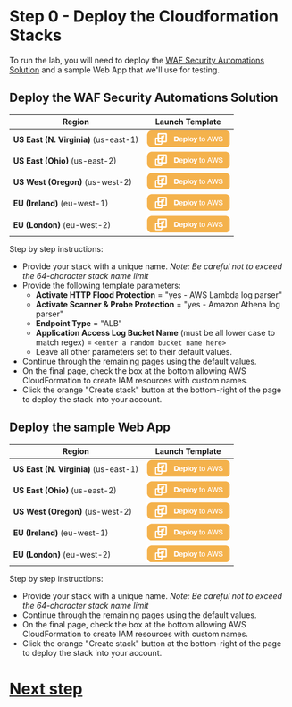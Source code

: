 # Step 0 - Deploy the Cloudformation Stacks

To run the lab, you will need to deploy the [WAF Security Automations Solution](https://aws.amazon.com/solutions/aws-waf-security-automations/) and a sample Web App that we'll use for testing.

## Deploy the WAF Security Automations Solution

|Region|Launch Template|
|------|---------------|
|**US East (N. Virginia)** (us-east-1) | [![Deploy AWS WAF Security Automations Solution](deploy-to-aws.png)](https://console.aws.amazon.com/cloudformation/home?region=us-east-1#/stacks/create/review?stackName=AWSWAFSecurityAutomations&templateURL=https://s3.amazonaws.com/solutions-reference/aws-waf-security-automations/v2.3.0/aws-waf-security-automations.template&param_ActivateHttpFloodProtectionParam=yes%20-%20AWS%20Lambda%20log%20parser&param_ActivateScannersProbesProtectionParam=yes%20-%20Amazon%20Athena%20log%20parser&param_EndpointType=ALB)|
|**US East (Ohio)** (us-east-2) | [![Deploy AWS WAF Security Automations Solution](deploy-to-aws.png)](https://console.aws.amazon.com/cloudformation/home?region=us-east-2#/stacks/create/review?stackName=AWSWAFSecurityAutomations&templateURL=https://s3.amazonaws.com/solutions-reference/aws-waf-security-automations/v2.3.0/aws-waf-security-automations.template&param_ActivateHttpFloodProtectionParam=yes%20-%20AWS%20Lambda%20log%20parser&param_ActivateScannersProbesProtectionParam=yes%20-%20Amazon%20Athena%20log%20parser&param_EndpointType=ALB)|
|**US West (Oregon)** (us-west-2) | [![Deploy AWS WAF Security Automations Solution](deploy-to-aws.png)](https://console.aws.amazon.com/cloudformation/home?region=us-west-2#/stacks/create/review?stackName=AWSWAFSecurityAutomations&templateURL=https://s3.amazonaws.com/solutions-reference/aws-waf-security-automations/v2.3.0/aws-waf-security-automations.template&param_ActivateHttpFloodProtectionParam=yes%20-%20AWS%20Lambda%20log%20parser&param_ActivateScannersProbesProtectionParam=yes%20-%20Amazon%20Athena%20log%20parser&param_EndpointType=ALB)|
|**EU (Ireland)** (eu-west-1) | [![Deploy AWS WAF Security Automations Solution](deploy-to-aws.png)](https://console.aws.amazon.com/cloudformation/home?region=eu-west-1#/stacks/create/review?stackName=AWSWAFSecurityAutomations&templateURL=https://s3.amazonaws.com/solutions-reference/aws-waf-security-automations/v2.3.0/aws-waf-security-automations.template&param_ActivateHttpFloodProtectionParam=yes%20-%20AWS%20Lambda%20log%20parser&param_ActivateScannersProbesProtectionParam=yes%20-%20Amazon%20Athena%20log%20parser&param_EndpointType=ALB)|
|**EU (London)** (eu-west-2) | [![Deploy AWS WAF Security Automations Solution](deploy-to-aws.png)](https://console.aws.amazon.com/cloudformation/home?region=eu-west-2#/stacks/create/review?stackName=AWSWAFSecurityAutomations&templateURL=https://s3.amazonaws.com/solutions-reference/aws-waf-security-automations/v2.3.0/aws-waf-security-automations.template&param_ActivateHttpFloodProtectionParam=yes%20-%20AWS%20Lambda%20log%20parser&param_ActivateScannersProbesProtectionParam=yes%20-%20Amazon%20Athena%20log%20parser&param_EndpointType=ALB)|

Step by step instructions:
* Provide your stack with a unique name. *Note: Be careful not to exceed the 64-character stack name limit*
* Provide the following template parameters:
  * **Activate HTTP Flood Protection** = "yes - AWS Lambda log parser"
  * **Activate Scanner & Probe Protection** = "yes - Amazon Athena log parser"
  * **Endpoint Type** = "ALB"
  * **Application Access Log Bucket Name** (must be all lower case to match regex) = `<enter a random bucket name here>`
  * Leave all other parameters set to their default values.
* Continue through the remaining pages using the default values.
* On the final page, check the box at the bottom allowing AWS CloudFormation to create IAM resources with custom names.
* Click the orange "Create stack" button at the bottom-right of the page to deploy the stack into your account.
 
## Deploy the sample Web App

|Region|Launch Template|
|------|---------------|
|**US East (N. Virginia)** (us-east-1) | [![Deploy WAF Workshop Sample Web App](deploy-to-aws.png)](https://console.aws.amazon.com/cloudformation/home?region=us-east-1#/stacks/new?stackName=WAFWorkshopSampleWebApp&templateURL=https://solution-builders-us-east-1.s3.us-east-1.amazonaws.com/aws-waf-workshop/latest/main.template)|
|**US East (Ohio)** (us-east-2) | [![Deploy WAF Workshop Sample Web App](deploy-to-aws.png)](https://console.aws.amazon.com/cloudformation/home?region=us-east-2#/stacks/new?stackName=WAFWorkshopSampleWebApp&templateURL=https://solution-builders-us-east-2.s3.us-east-2.amazonaws.com/aws-waf-workshop/latest/main.template)|
|**US West (Oregon)** (us-west-2) | [![Deploy WAF Workshop Sample Web App](deploy-to-aws.png)](https://console.aws.amazon.com/cloudformation/home?region=us-west-2#/stacks/new?stackName=WAFWorkshopSampleWebApp&templateURL=https://solution-builders-us-west-2.s3.us-west-2.amazonaws.com/aws-waf-workshop/latest/main.template)|
|**EU (Ireland)** (eu-west-1) | [![Deploy WAF Workshop Sample Web App](deploy-to-aws.png)](https://console.aws.amazon.com/cloudformation/home?region=eu-west-1#/stacks/new?stackName=WAFWorkshopSampleWebApp&templateURL=https://solution-builders-eu-west-1.s3.eu-west-1.amazonaws.com/aws-waf-workshop/latest/main.template)|
|**EU (London)** (eu-west-2) | [![Deploy WAF Workshop Sample Web App](deploy-to-aws.png)](https://console.aws.amazon.com/cloudformation/home?region=eu-west-2#/stacks/new?stackName=WAFWorkshopSampleWebApp&templateURL=https://solution-builders-eu-west-2.s3.eu-west-2.amazonaws.com/aws-waf-workshop/latest/main.template)|

Step by step instructions:
* Provide your stack with a unique name. *Note: Be careful not to exceed the 64-character stack name limit*
* Continue through the remaining pages using the default values.
* On the final page, check the box at the bottom allowing AWS CloudFormation to create IAM resources with custom names.
* Click the orange "Create stack" button at the bottom-right of the page to deploy the stack into your account.

# [Next step](step-1.md)